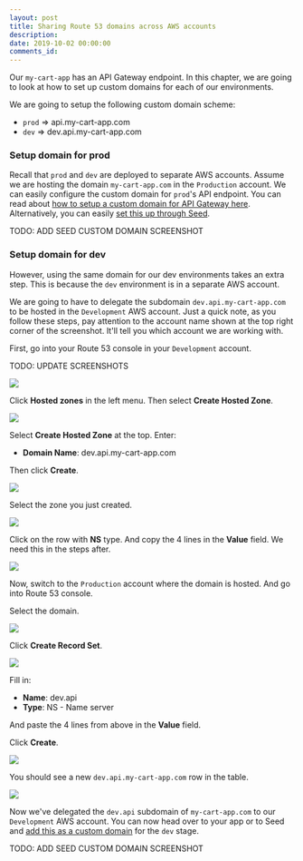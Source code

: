 ```yaml
---
layout: post
title: Sharing Route 53 domains across AWS accounts
description: 
date: 2019-10-02 00:00:00
comments_id: 
---
```


Our `my-cart-app` has an API Gateway endpoint. In this chapter, we are going to look at how to set up custom domains for each of our environments.

We are going to setup the following custom domain scheme:

- `prod` ⇒ api.my-cart-app.com
- `dev` ⇒ dev.api.my-cart-app.com

### Setup domain for prod

Recall that `prod` and `dev` are deployed to separate AWS accounts. Assume we are hosting the domain `my-cart-app.com` in the `Production` account. We can easily configure the custom domain for `prod`'s API endpoint. You can read about [how to setup a custom domain for API Gateway here](https://seed.run/blog/how-to-set-up-a-custom-domain-name-for-api-gateway-in-your-serverless-app). Alternatively, you can easily [set this up through Seed](https://seed.run/docs/configuring-custom-domains).

TODO: ADD SEED CUSTOM DOMAIN SCREENSHOT

### Setup domain for dev

However, using the same domain for our dev environments takes an extra step. This is because the `dev` environment is in a separate AWS account.

We are going to have to delegate the subdomain `dev.api.my-cart-app.com` to be hosted in the `Development` AWS account. Just a quick note, as you follow these steps, pay attention to the account name shown at the top right corner of the screenshot. It'll tell you which account we are working with.

First, go into your Route 53 console in your `Development` account.

TODO: UPDATE SCREENSHOTS

![](/assets/best-practices/sharing-route-53-domain-across-aws-accounts-1.png)

Click **Hosted zones** in the left menu. Then select **Create Hosted Zone**.

![](/assets/best-practices/sharing-route-53-domain-across-aws-accounts-2.png)

Select **Create Hosted Zone** at the top. Enter:

- **Domain Name**: dev.api.my-cart-app.com

Then click **Create**.

![](/assets/best-practices/sharing-route-53-domain-across-aws-accounts-3.png)

Select the zone you just created.

![](/assets/best-practices/sharing-route-53-domain-across-aws-accounts-4.png)

Click on the row with **NS** type. And copy the 4 lines in the **Value** field. We need this in the steps after.

![](/assets/best-practices/sharing-route-53-domain-across-aws-accounts-5.png)

Now, switch to the `Production` account where the domain is hosted. And go into Route 53 console.

Select the domain.

![](/assets/best-practices/sharing-route-53-domain-across-aws-accounts-6.png)

Click **Create Record Set**.

![](/assets/best-practices/sharing-route-53-domain-across-aws-accounts-7.png)

Fill in:

- **Name**: dev.api
- **Type**: NS - Name server

And paste the 4 lines from above in the **Value** field.

Click **Create**.

![](/assets/best-practices/sharing-route-53-domain-across-aws-accounts-8.png)

You should see a new `dev.api.my-cart-app.com` row in the table.

![](/assets/best-practices/sharing-route-53-domain-across-aws-accounts-9.png)

Now we've delegated the `dev.api` subdomain of `my-cart-app.com` to our `Development` AWS account. You can now head over to your app or to Seed and [add this as a custom domain](https://seed.run/docs/configuring-custom-domains) for the `dev` stage.

TODO: ADD SEED CUSTOM DOMAIN SCREENSHOT
